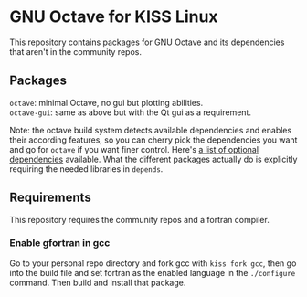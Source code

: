# GNU Octave for KISS Linux

This repository contains packages for GNU Octave and its dependencies that aren't in the community repos.


## Packages

`octave`: minimal Octave, no gui but plotting abilities.  
`octave-gui`: same as above but with the Qt gui as a requirement.

Note: the octave build system detects available dependencies and enables their according features, so you can cherry pick the dependencies
you want and go for `octave` if you want finer control. Here's [a list of optional dependencies](https://wiki.octave.org/Building) available.
What the different packages actually do is explicitly requiring the needed libraries in `depends`.

## Requirements

This repository requires the community repos and a fortran compiler.

### Enable gfortran in gcc

Go to your personal repo directory and fork gcc with `kiss fork gcc`, then go into the build file and set fortran as the enabled language in the `./configure` command. Then build and install that package.
